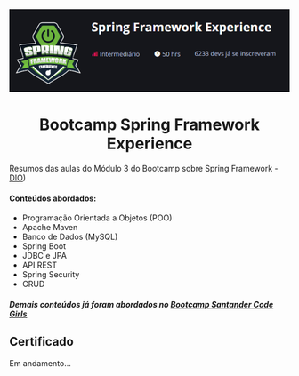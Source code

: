 <img src="BannerSpring.png" alt="Banner Bootcamp Spring Framework Experience">
<h1 align="center">
Bootcamp Spring Framework Experience
</h1>
<p>Resumos das aulas do Módulo 3 do Bootcamp sobre Spring Framework - <a href="https://web.dio.me/track/spring-framework-experience">DIO</a>)</p>

#### Conteúdos abordados:   
- Programação Orientada a Objetos (POO)
- Apache Maven
- Banco de Dados (MySQL)
- Spring Boot
- JDBC e JPA
- API REST
- Spring Security
- CRUD

##### Demais conteúdos já foram abordados no <a href="https://github.com/ingrarib/santander-code-girls">Bootcamp Santander Code Girls</a>

<h2>Certificado</h2>

Em andamento...
